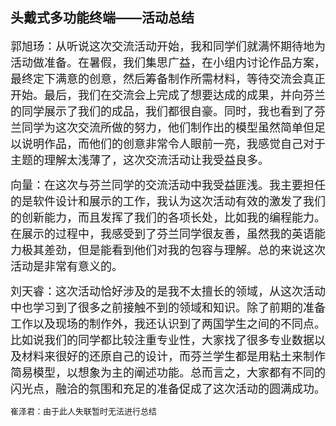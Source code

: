 ## 头戴式多功能终端——活动总结

<font face="simsun" size=4>郭旭玚：从听说这次交流活动开始，我和同学们就满怀期待地为活动做准备。在暑假，我们集思广益，在小组内讨论作品方案，最终定下满意的创意，然后筹备制作所需材料，等待交流会真正开始。最后，我们在交流会上完成了想要达成的成果，并向芬兰的同学展示了我们的成品，我们都很自豪。同时，我也看到了芬兰同学为这次交流所做的努力，他们制作出的模型虽然简单但足以说明作品，而他们的创意非常令人眼前一亮，我感觉自己对于主题的理解太浅薄了，这次交流活动让我受益良多。</font>

<font face="simsun" size=4>向量：在这次与芬兰同学的交流活动中我受益匪浅。我主要担任的是软件设计和展示的工作，我认为这次活动有效的激发了我们的创新能力，而且发挥了我们的各项长处，比如我的编程能力。在展示的过程中，我感受到了芬兰同学很友善，虽然我的英语能力极其差劲，但是能看到他们对我的包容与理解。总的来说这次活动是非常有意义的。</font>

<font face="simsun" size=4>刘天睿：这次活动恰好涉及的是我不太擅长的领域，从这次活动中也学习到了很多之前接触不到的领域和知识。除了前期的准备工作以及现场的制作外，我还认识到了两国学生之间的不同点。比如说我们的同学都比较注重专业性，大家找了很多专业数据以及材料来很好的还原自己的设计，而芬兰学生都是用粘土来制作简易模型，以想象为主的阐述功能。总而言之，大家都有不同的闪光点，融洽的氛围和充足的准备促成了这次活动的圆满成功。</font>

<font face="kaiti" size=2>崔泽君：由于此人失联暂时无法进行总结